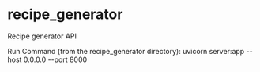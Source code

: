 # recipe_generator
Recipe generator API

Run Command (from the recipe_generator directory):
uvicorn server:app --host 0.0.0.0 --port 8000
